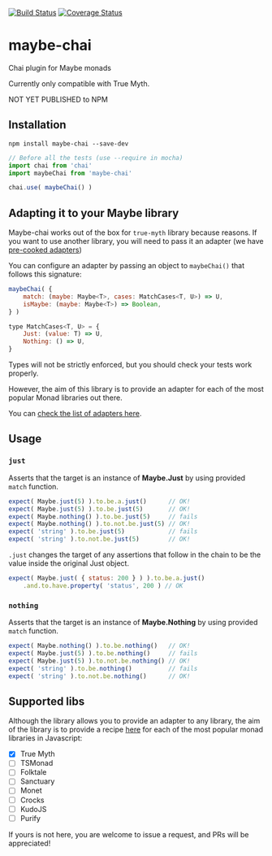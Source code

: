 [![Build Status](https://travis-ci.org/kwirke/maybe-chai.svg?branch=master)](https://travis-ci.org/kwirke/maybe-chai)
[![Coverage Status](https://coveralls.io/repos/github/kwirke/maybe-chai/badge.svg?branch=master)](https://coveralls.io/github/kwirke/maybe-chai?branch=master)

# maybe-chai
Chai plugin for Maybe monads

Currently only compatible with True Myth.

NOT YET PUBLISHED to NPM

## Installation
```
npm install maybe-chai --save-dev
```

```javascript
// Before all the tests (use --require in mocha)
import chai from 'chai'
import maybeChai from 'maybe-chai'

chai.use( maybeChai() )
```

## Adapting it to your Maybe library
Maybe-chai works out of the box for `true-myth` library because reasons.
If you want to use another library, you will need to pass it an adapter (we have [pre-cooked adapters](./adapters.md))

You can configure an adapter by passing an object to `maybeChai()` that follows this signature:
```javascript
maybeChai( {
    match: (maybe: Maybe<T>, cases: MatchCases<T, U>) => U,
    isMaybe: (maybe: Maybe<T>) => Boolean,
} )

type MatchCases<T, U> = {
    Just: (value: T) => U,
    Nothing: () => U,
}
```
Types will not be strictly enforced, but you should check your tests work properly.

However, the aim of this library is to provide an adapter for each of the most popular Monad libraries out there.

You can [check the list of adapters here](./adapters.md).


## Usage

### `just`
Asserts that the target is an instance of **Maybe.Just** by using provided `match` function.

```javascript
expect( Maybe.just(5) ).to.be.a.just()      // OK!
expect( Maybe.just(5) ).to.be.just(5)       // OK!
expect( Maybe.nothing() ).to.be.just(5)     // fails
expect( Maybe.nothing() ).to.not.be.just(5) // OK!
expect( 'string' ).to.be.just(5)            // fails
expect( 'string' ).to.not.be.just(5)        // OK!
```

`.just` changes the target of any assertions that follow in the chain to be the value inside the original Just object.

```javascript
expect( Maybe.just( { status: 200 } ) ).to.be.a.just()
    .and.to.have.property( 'status', 200 ) // OK
```

### `nothing`
Asserts that the target is an instance of **Maybe.Nothing** by using provided `match` function.

```javascript
expect( Maybe.nothing() ).to.be.nothing()   // OK!
expect( Maybe.just(5) ).to.be.nothing()     // fails
expect( Maybe.just(5) ).to.not.be.nothing() // OK!
expect( 'string' ).to.be.nothing()          // fails
expect( 'string' ).to.not.be.nothing()      // OK!
```

## Supported libs
Although the library allows you to provide an adapter to any library,
the aim of the library is to provide a recipe [here](./adapters.md) for each of the
most popular monad libraries in Javascript:

- [x] True Myth
- [ ] TSMonad
- [ ] Folktale
- [ ] Sanctuary
- [ ] Monet
- [ ] Crocks
- [ ] KudoJS
- [ ] Purify

If yours is not here, you are welcome to issue a request, and PRs will be appreciated!
